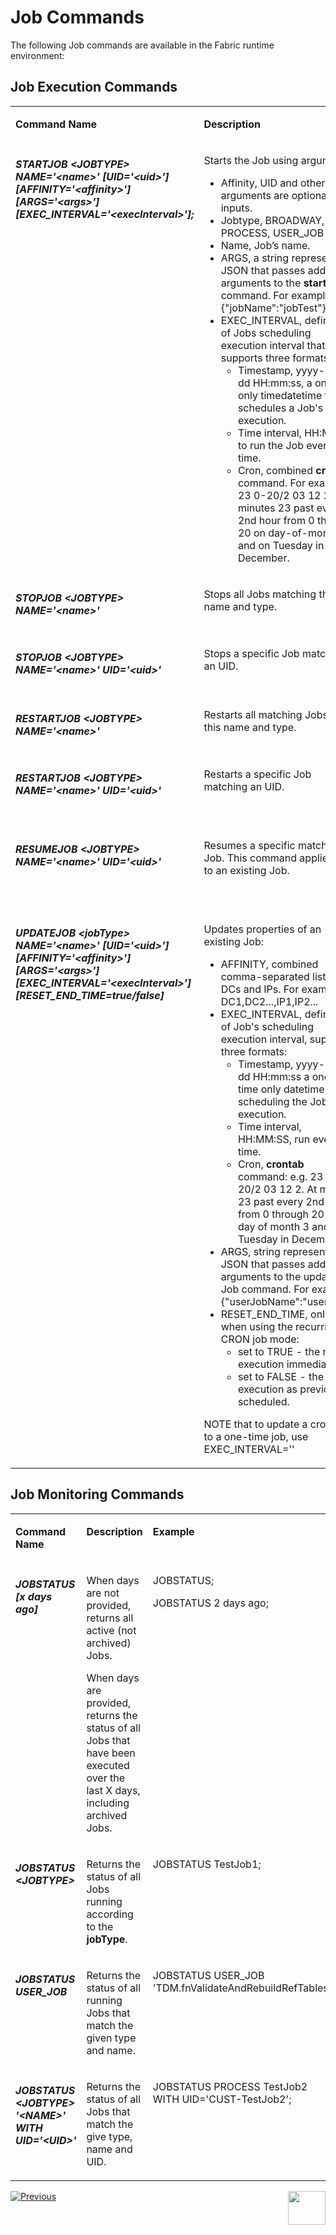 # Job Commands

The following Job commands are available in the Fabric runtime environment:

## Job Execution Commands 
<table width="900pxl">
<tbody>
<tr>
<td valign="top" width="300pxl">
<p><strong>Command Name</strong></p>
</td>
<td valign="top" width="400pxl">
<p><strong>Description</strong></p>
</td>
<td valign="top" width="300pxl">
<p><strong>Example</strong></p>
</td>
</tr>



<tr>
<td valign="top" width="300pxl">

<h5>STARTJOB &ltJOBTYPE&gt NAME='&ltname&gt' [UID='&ltuid&gt'] [AFFINITY='&ltaffinity&gt'] [ARGS='&ltargs&gt'] [EXEC_INTERVAL='&ltexecInterval&gt'];</h5>

</td>
<td valign="top" width="400pxl">

<p>
Starts the Job using arguments:
   
- Affinity, UID and other arguments are optional inputs.
- Jobtype, BROADWAY, PROCESS, USER_JOB
- Name, Job’s name.
- ARGS, a string represeting a JSON that passes additional arguments to the **start Job** command. For example, {"jobName":"jobTest"}.
- EXEC_INTERVAL, definition of Jobs scheduling execution interval that supports three formats:
  - Timestamp, yyyy-MM-dd HH:mm:ss, a one time only timedatetime that schedules a Job's execution. 
  - Time interval, HH:MM:SS to run the Job every X time.
  - Cron, combined **crontab** command. For example, 23 0-20/2 03 12 2. At minutes 23 past every 2nd hour from 0 through 20 on day-of-month 3 and on Tuesday in December.</p>

</td>
<td valign="top" width="300pxl">

<p>STARTJOB USER_JOB NAME=’CUST-TestJob1' UID='CUST-TestJob1' AFFINITY='10.21.1.85' ARGS={"testName":"Test"} EXEC_INTERVAL='00:00:30';</p>

</td>
</tr> 

<tr>
<td valign="top" width="300pxl">

<h5>STOPJOB &ltJOBTYPE&gt NAME='&ltname&gt'</h5>

</td>
<td valign="top" width="400pxl">

<p>
Stops all Jobs matching this name and type.
</p>

</td>
<td valign="top" width="300pxl">

<p>STOPJOB PROCESS NAME='CUST-TestJob2';</p>

</td>
</tr> 

 <tr>
<td valign="top" width="300pxl">

<h5>STOPJOB &ltJOBTYPE&gt NAME='&ltname&gt' UID='&ltuid&gt'</h5>

</td>
<td valign="top" width="400pxl">

<p>
Stops a specific Job matching an UID.
</p>

</td>
<td valign="top" width="300pxl">

<p>STOPJOB PROCESS NAME='CUST-TestJob2' UID='CUST-TestJob2';</p>

</td>
</tr> 

 

<tr>
<td valign="top" width="300pxl">

<h5>RESTARTJOB &ltJOBTYPE&gt NAME='&ltname&gt'</h5>

</td>
<td valign="top" width="400pxl">

<p>
Restarts all matching Jobs with this name and type.
</p>
</td>
<td valign="top" width="300pxl">

<p>RESTARTJOB USER_JOB NAME='CUST-TestJob1';</p>

</td>
</tr> 

<tr>
<td valign="top" width="300pxl">

<h5>RESTARTJOB &ltJOBTYPE&gt NAME='&ltname&gt' UID='&ltuid&gt'</h5>

</td>
<td valign="top" width="400pxl">

<p>
Restarts a specific Job matching an UID.
</p>
<p>&nbsp;</p>
</td>
<td valign="top" width="300pxl">

<p>RESTARTJOB USER_JOB NAME='CUST-TestJob1' UID='CUST-TestJob1';</p>

</td>
</tr> 

<tr>
<td valign="top" width="300pxl">

<h5>RESUMEJOB &ltJOBTYPE&gt NAME='&ltname&gt' UID='&ltuid&gt'</h5>

</td>
<td valign="top" width="400pxl">

<p>
Resumes a specific matching Job. This command applies only to an existing Job.
</p>
<p>&nbsp;</p>
</td>
<td valign="top" width="300pxl">

<p>RESUMEJOB PROCESS NAME='CUST-TestJob2' UID='CUST-TestJob2';</p>

</td>
</tr> 

 <tr>
<td valign="top" width="300pxl">

<h5>UPDATEJOB &ltjobType&gt NAME='&ltname&gt' [UID='&ltuid&gt'] [AFFINITY='&ltaffinity&gt'] [ARGS='&ltargs&gt'] [EXEC_INTERVAL='&ltexecInterval&gt'] [RESET_END_TIME=true/false]</h5>

</td>
<td valign="top" width="400pxl">

<p>
Updates properties of an existing Job:
   
- AFFINITY, combined comma-separated list of DCs and IPs. For example, DC1,DC2...,IP1,IP2...
- EXEC_INTERVAL, definition of Job's scheduling execution interval, supports three formats:
  - Timestamp, yyyy-MM-dd HH:mm:ss a one-time only datetime for scheduling the Job's execution.
  - Time interval, HH:MM:SS, run every X time.
  - Cron, <strong>crontab</strong> command: e.g. 23 0-20/2 03 12 2. At minute 23 past every 2nd hour from 0 through 20 on day of month 3 and on Tuesday in December.
- ARGS, string representing a JSON that passes additional arguments to the update Job command. For example {"userJobName":"userTest"}
- RESET_END_TIME, only when using the recurring CRON job mode:
   - set to TRUE - the next execution immediately.
   - set to FALSE - the next execution as previously scheduled.
   
NOTE that to update a cron job to a one-time job, use EXEC_INTERVAL=''

</p>

</td>
<td valign="top" width="300pxl">

<p>UPDATEJOB USER_JOB NAME=’CUST-TestJob2' UID='CUST-TestJob2' AFFINITY='10.21.1.85' ARGS={"userJobName":"userTest"} EXEC_INTERVAL='00:00:30';
</p>

</td>
</tr> 
</tbody>
</table>



## Job Monitoring Commands

<table width="900pxl">
<tbody>
<tr>
<td valign="top" width="300pxl">
<p><strong>Command Name</strong></p>
</td>
<td valign="top" width="400pxl">
<p><strong>Description</strong></p>
</td>
<td valign="top" width="300pxl">
<p><strong>Example</strong></p>
</td>
</tr>

<tr>
<td valign="top" width="300pxl">
<h5>JOBSTATUS [x days ago]</h5>
</td>
<td valign="top" width="400pxl">
<p>
   When days are not provided, returns all active (not archived) Jobs.</p>
   <p>When days are provided, returns the status of all Jobs that have been executed over the last X days, including archived Jobs. 
   </p>

</td>
<td valign="top" width="300pxl">
<p>JOBSTATUS;</p>
<p>JOBSTATUS 2 days ago;</p>
</td>
</tr>  

<tr>
<td valign="top" width="300pxl">

<h5>JOBSTATUS &ltJOBTYPE&gt</h5>
</td>
<td valign="top" width="400pxl">

<p>Returns the status of all Jobs running according to the <strong>jobType</strong>.</p>

</td>
<td valign="top" width="300pxl">
<p>JOBSTATUS TestJob1;</p>

</td>
</tr> 

<tr>
<td valign="top" width="300pxl">

<h5>JOBSTATUS USER_JOB</h5>

</td>
<td valign="top" width="400pxl">

<p>Returns the status of all running Jobs that match the given type and name.</p>
<td valign="top" width="300pxl">

<p>JOBSTATUS USER_JOB 'TDM.fnValidateAndRebuildRefTables';</p>
</td>
</tr> 

<tr>
<td valign="top" width="300pxl">

<h5>JOBSTATUS &ltJOBTYPE&gt '&ltNAME&gt' WITH UID='&ltUID&gt'</h5>

</td>
<td valign="top" width="400pxl">

<p>Returns the status of all Jobs that match the give type, name and UID.</p>
</td>
<td valign="top" width="300pxl">

<p>JOBSTATUS PROCESS TestJob2 WITH UID='CUST-TestJob2';</p>

</td>
</tr> 
</tbody>
</table>



[![Previous](/articles/images/Previous.png)](/articles/20_jobs_and_batch_services/05_create_a_new_broadway_job.md)[<img align="right" width="60" height="54" src="/articles/images/Next.png">](/articles/20_jobs_and_batch_services/08_jobs_table_fields.md)
